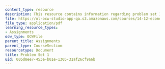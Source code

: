 ```yaml
---
content_type: resource
description: This resource contains information regarding problem set 1.
file: https://ol-ocw-studio-app-qa.s3.amazonaws.com/courses/14-12-economic-applications-of-game-theory-fall-2012/005d8ee7453eb01e130531af26cf9a6b_MIT14_12F12_pset1.pdf
file_type: application/pdf
learning_resource_types:
- Assignments
ocw_type: OCWFile
parent_title: Assignments
parent_type: CourseSection
resourcetype: Document
title: Problem Set 1
uid: 005d8ee7-453e-b01e-1305-31af26cf9a6b
---
```


